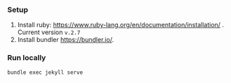 
### Setup ###
1. Install ruby: https://www.ruby-lang.org/en/documentation/installation/ . Current version `v.2.7`
2. Install bundler https://bundler.io/. 

### Run locally ###
`bundle exec jekyll serve`
